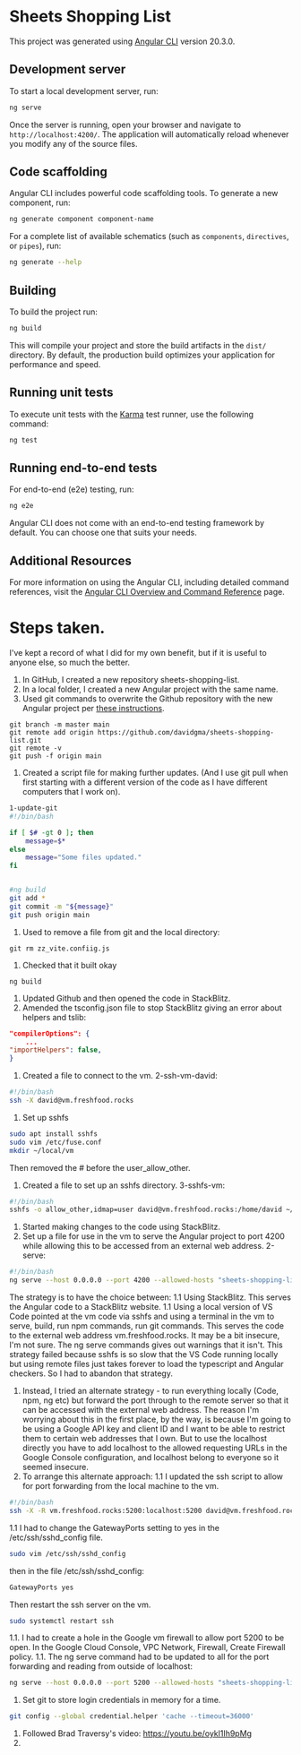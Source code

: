 # Sheets Shopping List

This project was generated using [Angular CLI](https://github.com/angular/angular-cli) version 20.3.0.

## Development server

To start a local development server, run:

```bash
ng serve
```

Once the server is running, open your browser and navigate to `http://localhost:4200/`. The application will automatically reload whenever you modify any of the source files.

## Code scaffolding

Angular CLI includes powerful code scaffolding tools. To generate a new component, run:

```bash
ng generate component component-name
```

For a complete list of available schematics (such as `components`, `directives`, or `pipes`), run:

```bash
ng generate --help
```

## Building

To build the project run:

```bash
ng build
```

This will compile your project and store the build artifacts in the `dist/` directory. By default, the production build optimizes your application for performance and speed.

## Running unit tests

To execute unit tests with the [Karma](https://karma-runner.github.io) test runner, use the following command:

```bash
ng test
```

## Running end-to-end tests

For end-to-end (e2e) testing, run:

```bash
ng e2e
```

Angular CLI does not come with an end-to-end testing framework by default. You can choose one that suits your needs.

## Additional Resources

For more information on using the Angular CLI, including detailed command references, visit the [Angular CLI Overview and Command Reference](https://angular.dev/tools/cli) page.


# Steps taken. 
I've kept a record of what I did for my own benefit, but if it is useful to anyone else, so much the better.

1. In GitHub, I created a new repository sheets-shopping-list.
1. In a local folder, I created a new Angular project with the same name.
1. Used git commands to overwrite the Github repository with the new Angular project per [these instructions](https://docs.github.com/en/migrations/importing-source-code/using-the-command-line-to-import-source-code/adding-locally-hosted-code-to-github#adding-a-local-repository-to-github-using-git).
```
git branch -m master main
git remote add origin https://github.com/davidgma/sheets-shopping-list.git
git remote -v
git push -f origin main
```
1. Created a script file for making further updates. (And I use git pull when first starting with a different version of the code as I have different computers that I work on).
```bash
1-update-git
#!/bin/bash

if [ $# -gt 0 ]; then
	message=$*
else
	message="Some files updated."
fi


#ng build
git add *
git commit -m "${message}"
git push origin main

```
1. Used to remove a file from git and the local directory:
```
git rm zz_vite.confiig.js
```
1. Checked that it built okay
```
ng build
```
1. Updated Github and then opened the code in StackBlitz.
1. Amended the tsconfig.json file to stop StackBlitz giving an error about helpers and tslib:
```json
"compilerOptions": {
	...
"importHelpers": false,
}
```
1. Created a file to connect to the vm. 2-ssh-vm-david:
```bash
#!/bin/bash
ssh -X david@vm.freshfood.rocks 
```
1. Set up sshfs
```bash
sudo apt install sshfs
sudo vim /etc/fuse.conf
mkdir ~/local/vm
```
Then removed the # before the user_allow_other.
1. Created a file to set up an sshfs directory. 3-sshfs-vm:
```bash
#!/bin/bash
sshfs -o allow_other,idmap=user david@vm.freshfood.rocks:/home/david ~/local/vm 

```
1. Started making changes to the code using StackBlitz.
1. Set up a file for use in the vm to serve the Angular project to port 4200 while allowing this to be accessed from an external web address.
2-serve:
```bash
#!/bin/bash
ng serve --host 0.0.0.0 --port 4200 --allowed-hosts "sheets-shopping-list"
```
The strategy is to have the choice between:
1.1 Using StackBlitz. This serves the Angular code to a StackBlitz website.
1.1 Using a local version of VS Code pointed at the vm code via sshfs and using a terminal in the vm to serve, build, run npm commands, run git commands. This serves the code to the external web address vm.freshfood.rocks. It may be a bit insecure, I'm not sure. The ng serve commands gives out warnings that it isn't.
This strategy failed because sshfs is so slow that the VS Code running locally but using remote files just takes forever to load the typescript and Angular checkers. So I had to abandon that strategy.
1. Instead, I tried an alternate strategy - to run everything locally (Code, npm, ng etc) but forward the port through to the remote server so that it can be accessed with the external web address. The reason I'm worrying about this in the first place, by the way, is because I'm going to be using a Google API key and client ID and I want to be able to restrict them to certain web addresses that I own. But to use the localhost directly you have to add localhost to the allowed requesting URLs in the Google Console configuration, and localhost belong to everyone so it seemed insecure.
1. To arrange this alternate approach:
1.1 I updated the ssh script to allow for port forwarding from the local machine to the vm.
```bash
#!/bin/bash
ssh -X -R vm.freshfood.rocks:5200:localhost:5200 david@vm.freshfood.rocks 
```
1.1 I had to change the GatewayPorts setting to yes in the /etc/ssh/sshd_config file.
```bash
sudo vim /etc/ssh/sshd_config
```
then in the file /etc/ssh/sshd_config:
```bash
GatewayPorts yes
```
Then restart the ssh server on the vm.
```bash
sudo systemctl restart ssh
```
1.1. I had to create a hole in the Google vm firewall to allow port 5200 to be open. In the Google Cloud Console, VPC Network, Firewall, Create Firewall policy.
1.1. The ng serve command had to be updated to all for the port forwarding and reading from outside of localhost:
```bash
ng serve --host 0.0.0.0 --port 5200 --allowed-hosts "sheets-shopping-list"
```
1. Set git to store login credentials in memory for a time.
```bash
git config --global credential.helper 'cache --timeout=36000'
```
1. Followed Brad Traversy's video: https://youtu.be/oykl1Ih9pMg
1. 
